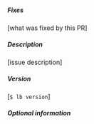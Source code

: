 ##### Fixes
[what was fixed by this PR]

##### Description
[issue description]

##### Version
[`$ lb version`]

##### Optional information